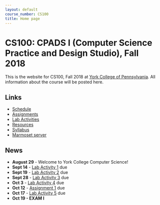 ```yaml
---
layout: default
course_number: CS100
title: Home page
---
```


# CS100: CPADS I (Computer Science Practice and Design Studio), Fall 2018

This is the website for CS100, Fall 2018 at [York College of Pennsylvania](http://www.ycp.edu).
All information about the course will be posted here.

## Links

* [Schedule](schedule.html)
* [Assignments](assign/index.html)
* [Lab Activities](labs/index.html)
* [Resources](resources/index.html)
* [Syllabus](syllabus.html)
* [Marmoset server](https://cs.ycp.edu/marmoset)

## News

* **August 29** - Welcome to York College Computer Science!
* **Sept 14** - [Lab Activity 1](labs/CPADS_Lab1.pdf) due
* **Sept 19** - [Lab Activity 2](labs/CPADS_Lab2.pdf) due
* **Sept 28** - [Lab Activity 3](labs/CPADS_Lab3.pdf) due
* **Oct 3**  - [Lab Activity 4](labs/CPADS_Lab4.pdf) due
* **Oct 12** - [Assignment 1](assign/CPADS_Assign1.pdf) due
* **Oct 17** - [Lab Activity 5](labs/CPADS_Lab5.pdf) due
* **Oct 19   - EXAM I**

<!--
* **Oct 23** - [Lab Activity 6](labs/CPADS_Lab6.pdf) due
* **Oct 25** - [Lab Activity 7](labs/CPADS_Lab7.pdf) due
* **Oct 30** - [Assignment 2](assign/CPADS_Assign2.pdf) due
* **Nov 3** -  [Lab Activity 8](labs/CPADS_Lab8.pdf) due
* **Nov 6** -  [Lab Activity 9](labs/CPADS_Lab9.pdf) due
* **Nov 10** - [Assignment 3](assign/CPADS_Assign3.pdf) due
* **Nov 13, 15 - EXAM II**
* **Nov 20** - [Final Project Proposals](assign/CPADS_FinalProject.pdf) due in class
* **Nov 20** - [Turtle Game Project Description](assign/CPADS_TurtleGameProject.pdf) has been posted
-->